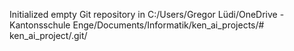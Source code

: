 Initialized empty Git repository in C:/Users/Gregor Lüdi/OneDrive - Kantonsschule Enge/Documents/Informatik/ken_ai_projects/# ken_ai_project/.git/
